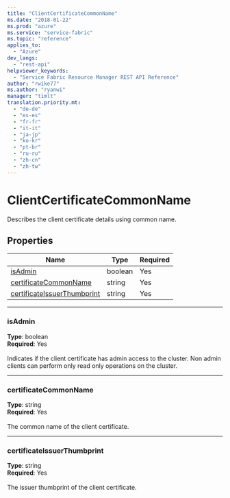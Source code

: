 ```yaml
---
title: "ClientCertificateCommonName"
ms.date: "2018-01-22"
ms.prod: "azure"
ms.service: "service-fabric"
ms.topic: "reference"
applies_to: 
  - "Azure"
dev_langs: 
  - "rest-api"
helpviewer_keywords: 
  - "Service Fabric Resource Manager REST API Reference"
author: "rwike77"
ms.author: "ryanwi"
manager: "timlt"
translation.priority.mt: 
  - "de-de"
  - "es-es"
  - "fr-fr"
  - "it-it"
  - "ja-jp"
  - "ko-kr"
  - "pt-br"
  - "ru-ru"
  - "zh-cn"
  - "zh-tw"
---
```

# ClientCertificateCommonName

Describes the client certificate details using common name.

## Properties
| Name | Type | Required |
| --- | --- | --- |
| [isAdmin](#isadmin) | boolean | Yes |
| [certificateCommonName](#certificatecommonname) | string | Yes |
| [certificateIssuerThumbprint](#certificateissuerthumbprint) | string | Yes |

____
### isAdmin
__Type__: boolean <br/>
__Required__: Yes<br/>
<br/>
Indicates if the client certificate has admin access to the cluster. Non admin clients can perform only read only operations on the cluster.

____
### certificateCommonName
__Type__: string <br/>
__Required__: Yes<br/>
<br/>
The common name of the client certificate.

____
### certificateIssuerThumbprint
__Type__: string <br/>
__Required__: Yes<br/>
<br/>
The issuer thumbprint of the client certificate.
